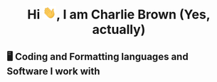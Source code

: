 <h1 align="center">Hi <img src="https://raw.githubusercontent.com/ABSphreak/ABSphreak/master/gifs/Hi.gif" width="30px">, I am Charlie Brown (Yes, actually) </h1>

## 🖥️ Coding and Formatting languages and Software I work with 

